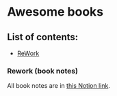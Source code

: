 # Awesome books

## List of contents:

- [ReWork](#rework-book-notes)

### Rework (book notes)

All book notes are
in [this Notion link](https://www.notion.so/lucianokrebs/ReWork-notes-3f9ba865b46d431684ba9e5a9207a757).
